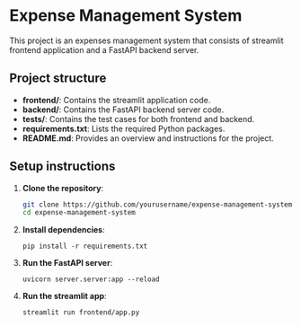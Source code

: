 # Expense Management System

This project is an expenses management system that consists of streamlit frontend application and a FastAPI backend server.

## Project structure

- **frontend/**: Contains the streamlit application code.
- **backend/**: Contains the FastAPI backend server code.
- **tests/**: Contains the test cases for both frontend and backend.
- **requirements.txt**: Lists the required Python packages.
- **README.md**: Provides an overview and instructions for the project.

## Setup instructions
1. **Clone the repository**:
    ```bash
   git clone https://github.com/yourusername/expense-management-system
   cd expense-management-system
    ```
2. **Install dependencies**:
    ```commandline
   pip install -r requirements.txt
    ```
3. **Run the FastAPI server**:
    ```commandline
   uvicorn server.server:app --reload
   ```
4. **Run the streamlit app**:
    ```commandline
   streamlit run frontend/app.py
   ```